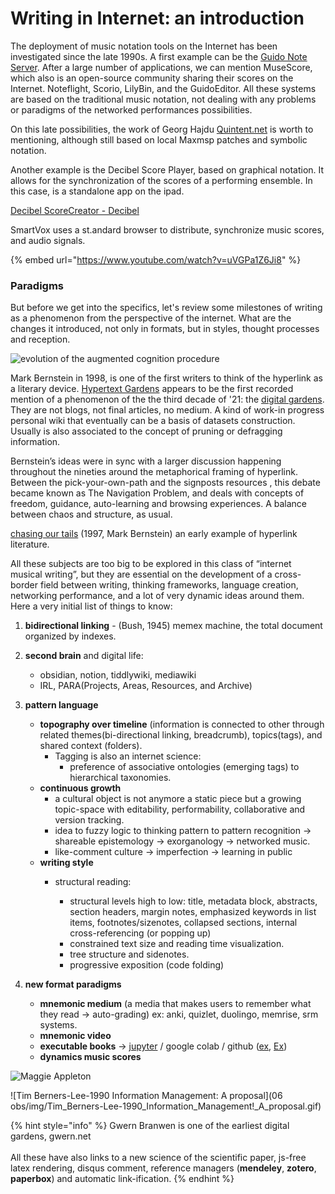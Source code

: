 # Writing in Internet: an introduction

The deployment of music notation tools on the Internet has been investigated since the late 1990s. A first example can be the [Guido Note Server](https://guidoeditor.grame.fr). After a large number of applications, we can mention MuseScore, which also is an open-source community sharing their scores on the Internet. Noteflight, Scorio, LilyBin, and the GuidoEditor. All these systems are based on the traditional music notation, not dealing with any problems or paradigms of the networked performances possibilities.

On this late possibilities, the work of Georg Hajdu [Quintent.net](http://quintent.net) is worth to mentioning, although still based on local Maxmsp patches and symbolic notation.

Another example is the Decibel Score Player, based on graphical notation. It allows for the synchronization of the scores of a performing ensemble. In this case, is a standalone app on the ipad.

[Decibel ScoreCreator - Decibel](https://decibelnewmusic.com/decibel-scorecreator/)

SmartVox uses a st.andard browser to distribute, synchronize music scores, and audio signals.

{% embed url="https://www.youtube.com/watch?v=uVGPa1Z6Ji8" %}

### Paradigms

But before we get into the specifics, let's review some milestones of writing as a phenomenon from the perspective of the internet. What are the changes it introduced, not only in formats, but in styles, thought processes and reception.

![evolution of the augmented cognition procedure](../.gitbook/assets/image.png)

Mark Bernstein in 1998, is one of the first writers to think of the hyperlink as a literary device. [Hypertext Gardens](http://www.eastgate.com/garden/Enter.html) appears to be the first recorded mention of a phenomenon of the the third decade of '21: the [digital gardens](https://www.technologyreview.com/2020/09/03/1007716/digital-gardens-let-you-cultivate-your-own-little-bit-of-the-internet/). They are not blogs, not final articles, no medium. A kind of work-in progress personal wiki that eventually can be a basis of datasets construction. Usually is also associated to the concept of pruning or defragging information.

Bernstein’s ideas were in sync with a larger discussion happening throughout the nineties around the metaphorical framing of hyperlink. Between the pick-your-own-path and the signposts resources , this debate became known as The Navigation Problem, and deals with concepts of freedom, guidance, auto-learning and browsing experiences. A balance between chaos and structure, as usual.

[chasing our tails](http://www.eastgate.com/tails/Welcome.html) (1997, Mark Bernstein) an early example of hyperlink literature.

All these subjects are too big to be explored in this class of “internet musical writing”, but they are essential on the development of a cross-border field between writing, thinking frameworks, language creation, networking performance, and a lot of very dynamic ideas around them. Here a very initial list of things to know:

1. **bidirectional linking** - (Bush, 1945) memex machine, the total document organized by indexes.
2. **second brain** and digital life:
   * obsidian, notion, tiddlywiki, mediawiki
   * IRL, PARA(Projects, Areas, Resources, and Archive)
3. **pattern language**
   * **topography over timeline** (information is connected to other through related themes(bi-directional linking, breadcrumb), topics(tags), and shared context (folders).
     * Tagging is also an internet science:
       * preference of associative ontologies (emerging tags) to hierarchical taxonomies.
   * **continuous growth**
     * a cultural object is not anymore a static piece but a growing topic-space with editability, performability, collaborative and version tracking.
     * idea to fuzzy logic to thinking pattern to pattern recognition → shareable epistemology → exorganology → networked music.
     * like-comment culture → imperfection → learning in public
   * **writing style**
     *   structural reading:

         * structural levels high to low: title, metadata block, abstracts, section headers, margin notes, emphasized keywords in list items, footnotes/sizenotes, collapsed sections, internal cross-referencing (or popping up)
         * constrained text size and reading time visualization.
         * tree structure and sidenotes.
         * progressive exposition (code folding)




4. **new format paradigms**
   * **mnemonic medium** (a media that makes users to remember what they read → auto-grading) ex: anki, quizlet, duolingo, memrise, srm systems.
   * **mnemonic video**
   * **executable books** → [jupyter](https://executablebooks.org/en/latest/gallery.html) / google colab / github ([ex](https://mitpress.mit.edu/sites/default/files/titles/content/sicm\_edition\_2/book.html), [Ex](https://github.com/norvig/pytudes/blob/master/ipynb/Economics.ipynb))
   * **dynamics music scores**

![Maggie Appleton](https://res.cloudinary.com/dg3gyk0gu/image/upload/c\_scale,w\_1600/v1593765637/maggieappleton.com/notes/garden-history/digital-garden.png)

![Tim Berners-Lee-1990 Information Management: A proposal](06 obs/img/Tim_Berners-Lee-1990_Information_Management!_A_proposal.gif)

{% hint style="info" %}
Gwern Branwen is one of the earliest digital gardens, gwern.net\
\
All these have also links to a new science of the scientific paper, js-free latex rendering, disqus comment, reference managers (**mendeley**, **zotero**, **paperbox**) and automatic link-ification.
{% endhint %}

